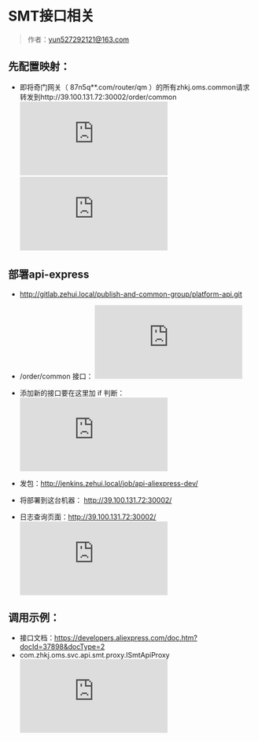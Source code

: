 # SMT接口相关

> 作者：yun527292121@163.com

## 先配置映射：
- 即将奇门网关（ 87n5q**.com/router/qm ）的所有zhkj.oms.common请求转发到http://39.100.131.72:30002/order/common
![](http://showdoc.zehui.local/server/index.php?s=/api/attachment/visitFile/sign/581a1f1643cc99073a4a11cdc80e686d&showdoc=.jpg)
![](http://showdoc.zehui.local/server/index.php?s=/api/attachment/visitFile/sign/6e82558a92a1fb7f4bb548b72834dd55&showdoc=.jpg)


## 部署api-express

- http://gitlab.zehui.local/publish-and-common-group/platform-api.git 
- /order/common 接口：
![](http://showdoc.zehui.local/server/index.php?s=/api/attachment/visitFile/sign/d3575d6a6b094b5fa0c92adc2ea5bb6c&showdoc=.jpg)

- 添加新的接口要在这里加 if 判断：
![](http://showdoc.zehui.local/server/index.php?s=/api/attachment/visitFile/sign/e2379167ff747a5ef1109bc359fa968f&showdoc=.jpg)

- 发包：http://jenkins.zehui.local/job/api-aliexpress-dev/
- 将部署到这台机器： http://39.100.131.72:30002/
- 日志查询页面：http://39.100.131.72:30002/
 ![](http://showdoc.zehui.local/server/index.php?s=/api/attachment/visitFile/sign/f6166aad281dd5adaa3386337bcdbc98&showdoc=.jpg)


## 调用示例：
- 接口文档：https://developers.aliexpress.com/doc.htm?docId=37898&docType=2
- com.zhkj.oms.svc.api.smt.proxy.ISmtApiProxy
![](http://showdoc.zehui.local/server/index.php?s=/api/attachment/visitFile/sign/88afc4abacf1ca5be6821236371dc036&showdoc=.jpg)